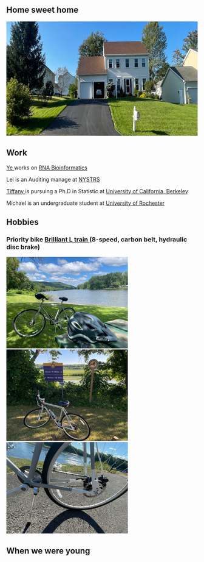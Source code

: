 
<html>
 
<!-- <link rel="stylesheet", href="dingfamily.css" /> -->
 
<body>
<h2> <b> Home sweet home </b> </h2>


<img src="House_19Runnel.jpg" alt="Ding home page" width="1200" height="300">

<h2> <b> Work </b> </h2>
<p> <a href="https://www.albany.edu/sph/faculty/ye-ding" > Ye </a>  works on <a href="https://sfoldrna.github.io"> RNA Bioinformatics </a></p>
<p> Lei is an Auditing manage at <a href="https://www.nystrs.org"> NYSTRS </a></p> 
<p> <a href="https://tiffanyding.github.io"> Tiffany  </a> is pursuing a Ph.D in Statistic at 
   <a href="https://statistics.berkeley.edu"> University of California, Berkeley  </a> </p>
<p> Michael is an undergraduate student at <a href="https://www.rochester.edu "> University of Rochester </a> </p>

<h2> <b> Hobbies </b> </h2>
<h3> <b> Priority bike   
<a href="https://www.prioritybicycles.com/products/ltrain">Brilliant L train </a> (8-speed, carbon belt, hydraulic disc brake)   </b> </h3>
<p float="left">
  <img src="/Ye_bike2.jpg" width="320" />
  <img src="/Ye_bike.jpg" width="320" /> 
  <img src="/Ye_bike_belt.jpg" width="320" />
</p> 

<h2> <b> When we were young </b> </h2>

</body>
</html>
